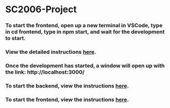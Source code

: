 # SC2006-Project

### To start the frontend, open up a new terminal in VSCode, type in cd frontend, type in npm start, and wait for the development to start.
### View the detailed instructions [here](https://github.com/Realker/SC2006-Project/blob/main/Client/README.md).
### Once the development has started, a window will open up with the link: http://localhost:3000/
### To start the backend, view the instructions [here](https://github.com/Realker/SC2006-Project/blob/main/Server/README.md).
### To start the frontend, view the instructions [here](https://github.com/Realker/SC2006-Project/blob/main/Client/README.md).
